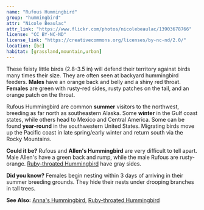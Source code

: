 ```yaml
---
name: "Rufous Hummingbird"
group: "hummingbird"
attr: "Nicole Beaulac"
attr_link: "https://www.flickr.com/photos/nicolebeaulac/13903678766"
license: "CC BY-NC-ND"
license_link: "https://creativecommons.org/licenses/by-nc-nd/2.0/"
location: [bc]
habitat: [grassland,mountain,urban]
---
```

These feisty little birds (2.8-3.5 in) will defend their territory against birds many times their size. They are often seen at backyard hummingbird feeders. **Males** have an orange back and belly and a shiny red throat. **Females** are green with rusty-red sides, rusty patches on the tail, and an orange patch on the throat.

Rufous Hummingbird are common **summer** visitors to the northwest, breeding as far north as southeastern Alaska. Some **winter** in the Gulf coast states, while others head to Mexico and Central America. Some can be found **year-round** in the southwestern United States. Migrating birds move up the Pacific coast in late spring/early winter and return south via the Rocky Mountains.

**Could it be?** Rufous and **Allen's Hummingbird** are very difficult to tell apart. Male Allen's have a green back and rump, while the male Rufous are rusty-orange. [Ruby-throated Hummingbird](/birds/rubyhum/) have gray sides.

**Did you know?** Females begin nesting within 3 days of arriving in their summer breeding grounds. They hide their nests under drooping branches in tall trees.

<!-- generated, do not edit -->
**See Also:**
[Anna's Hummingbird](/birds/annas/),
[Ruby-throated Hummingbird](/birds/rubyhum/)
